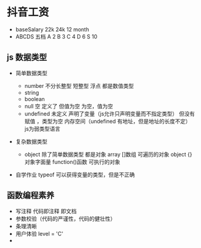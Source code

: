 # 抖音工资

 - baseSalary 22k 24k 12 month
 - ABCDS 五档
    A 2
    B 3
    C 4
    D 6
    S 10

## js 数据类型
 - 简单数据类型
    - number 不分长整型 短整型 浮点 都是数值类型
    - string
    - boolean
    - null 空 定义了 但值为空
        为空，值为空
    - undefined 未定义 声明了变量（js允许只声明变量而不指定类型） 但没有赋值 ，类型为空
        内存空间（undefined 有地址，但是地址的长度不定）  js为弱类型语言 

 - 复杂数据类型
   - object
   除了简单数据类型 都是对象
    array []数组   可遍历的对象
    object {}      对象字面量
    function()函数 可执行的对象
- 自学作业 typeof
    可以获得变量的类型，但是不正确

## 函数编程素养
   - 写注释 代码即注释 即文档
   - 参数校验（代码的严谨性，代码的健壮性）
   - 条理清晰
   - 用户体验 level = 'C'
   - 

